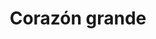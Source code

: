 ---
title: Corazón grande
date: 
draft: false

# descripcion
description : Corazón grande

materials: Plata 925

color: Plateado

dimensions: 2,3cm x 2cm

code: 02-14-0236

type: "Dijes"

categories: []

price: $3.940,00

# Images
# first image will be shown in the product page
images:
  # - image: "images/path_to_image"
  # La ubicacion de las imagenes es imagenes/Dijes/Dijes.Plata/02-14-0236-corazon-grande
  - image: "./images/dijes/plata/02-14-0236-corazon-grande.JPG"
---